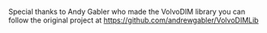 Special thanks to Andy Gabler who made the VolvoDIM library you can follow the original project at https://github.com/andrewgabler/VolvoDIMLib
